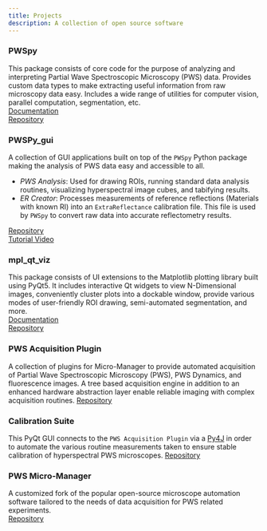 ```yaml
---
title: Projects
description: A collection of open source software
---
```


### PWSpy  
This package consists of core code for the purpose of analyzing and interpreting 
Partial Wave Spectroscopic Microscopy (PWS) data. Provides custom data types to
make extracting useful information from raw microscopy data easy.
Includes a wide range of utilities for computer vision, parallel computation, segmentation, etc.  
[Documentation](https://pwspy.readthedocs.io/en/dev/)  
[Repository](https://github.com/nanthony21/PWSpy)

### PWSPy_gui
A collection of GUI applications built on top of the `PWSpy` Python package making the analysis of PWS 
data easy and accessible to all.  

 - *PWS Analysis*: Used for drawing ROIs, running standard data analysis routines, visualizing hyperspectral image cubes, and tabifying results.  
 - *ER Creator*: Processes measurements of reference reflections (Materials with known RI) into an `ExtraReflectance` calibration file. This file is used by `PWSpy` to convert raw data into accurate reflectometry results.
 
[Repository](https://github.com/nanthony21/pwspy_gui)  
[Tutorial Video](AnalysisIntroduction/demo.html)  

### mpl_qt_viz
This package consists of UI extensions to the Matplotlib plotting library built using PyQt5.
It includes interactive Qt widgets to view N-Dimensional images, conveniently cluster plots into a dockable window,
provide various modes of user-friendly ROI drawing, semi-automated segmentation, and more.  
[Documentation](https://mpl-qt-viz.readthedocs.io/en/latest/)  
[Repository](https://github.com/nanthony21/mpl_qt_viz)

### PWS Acquisition Plugin
A collection of plugins for Micro-Manager to provide automated acquisition of
Partial Wave Spectroscopic Microscopy (PWS), PWS Dynamics, and fluorescence images.
A tree based acquisition engine in addition to an enhanced hardware abstraction layer enable
reliable imaging with complex acquisition routines.
[Repository](https://github.com/nanthony21/mmPWSPlugin)

### Calibration Suite
This PyQt GUI connects to the `PWS Acquisition Plugin` via a [Py4J](https://www.py4j.org/) in order to automate
the various routine measurements taken to ensure stable calibration of hyperspectral PWS microscopes.
[Repository](https://github.com/nanthony21/PWSCalibrationSuite)

### PWS Micro-Manager
A customized fork of the popular open-source microscope automation software tailored to the needs
of data acquisition for PWS related experiments.  
[Repository](https://github.com/nanthony21/PWSMicroManager)


